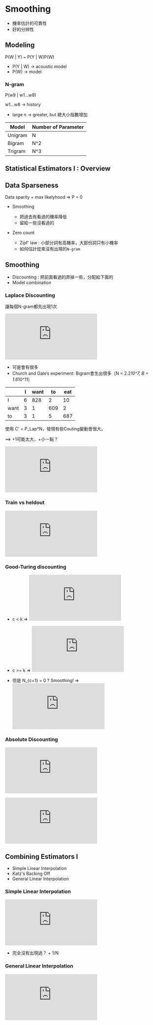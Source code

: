 # Smoothing

* 機率估計的可靠性 
* 好的分辨性

## Modeling

P(W | Y) ~ P(Y | W)P(W)

* P(Y | W) -> acoustic model
* P(W) -> model

### N-gram

P(w9 | w1...w8)

w1...w8 -> history

* large n -> greater, but 總大小指數增加

| Model   | Number of Parameter | 
| ------- | ------------------- |
| Unigram |  N                  |
| Bigram  | N^2                 |
| Trigram | N^3                 |

## Statistical Estimators I : Overview

## Data Sparseness

Data sparity + max likelyhood => P = 0

* Smoothing
    - 把過去有看過的機率降低
    - 留給一些沒看過的

* Zero count
    - Zipf' law : 小部分詞有高機率，大部份詞只有小機率
    - 如何估計從來沒有出現的`N-gram`

## Smoothing

* Discounting : 把前面看過的弄掉一些，分配給下面的
* Model combination

### Laplace Discounting

讓每個N-gram都先出現1次

![](https://latex.codecogs.com/gif.latex?P_%7BLap%7D%28w_%7Bn-1%7D%2C%20w_n%29%20%3D%20%5Cfrac%7Br&plus;1%7D%7BB&plus;N%7D)

* 可是會有很多
* Church and Gale’s experiment: Bigram會生出很多（N = 2.2*10^7, B = 1.6*10^11）

|      | I    | want | to   | eat  |
| ---- | ---- | ---- | ---- | ---- |
|  I   | 6    | 828  | 2    | 10   |
| want | 3    | 1    | 609  | 2    |
| to   | 3    | 1    | 5    | 687  |

使用 C' = P_Lap*N，發現有些Couting變動會很大。

==> +1可能太大，+小一點？

![](https://latex.codecogs.com/gif.latex?P_%7BLap%7D%28w_1...w_n%29%20%3D%20%5Cfrac%7BC%28w_1...w_n%29&plus;%5Clambda%7D%7BB&plus;N%20%5Clambda%7D%20%3D%20%5Cmu%20%5Cfrac%7BC%28w1...w_n%29%7D%7BN%7D%20&plus;%20%281-%5Cmu%29%5Cfrac%7B1%7D%7BB%7D)

### Train vs heldout

![](https://latex.codecogs.com/gif.latex?P_ho%28w%29%20%3D%20%5Cfrac%7BT_r%7D%7BN_rN%7D)

### Good-Turing discounting

* c < k => ![](https://latex.codecogs.com/gif.latex?c%5E*_%7BGT%7D%20%3D%20%28c&plus;1%29%5Cfrac%7BN_%7Bc&plus;1%7D%7D%7BN_c%7D)
* c >= k => ![](https://latex.codecogs.com/gif.latex?c%5E*_%7BGT%7D%20%3D%20c)

* 但是 N_{c+1} = 0 ? Smoothing! => ![](https://latex.codecogs.com/gif.latex?%5Clog%7BN_c%7D%20%3D%20a%20&plus;%20b%20%5Clog%20c)

### Absolute Discounting

![](https://latex.codecogs.com/gif.latex?r%5E*_%7BAbs%7D%20%3D%20r%20-%20%5Cdelta%20%5C%20%5C%20if%20%5C%20%5C%20r%20%3E%200)

![](https://latex.codecogs.com/gif.latex?r%5E*_%7BAbs%7D%20%3D%20%5Cfrac%7B%5Cdelta%28B-N_0%29%7D%7BN_0%7D%20%5C%20%5C%20if%20%5C%20%5C%20r%20%3D%200)

## Combining Estimators I

* Simple Linear Interpolation
* Katz's Backing Off
* General Linear Interpolation

### Simple Linear Interpolation

![](https://latex.codecogs.com/gif.latex?P_%7Bli%7D%28w_n%20%7C%20w_%7Bn-2%7D%2C%20w_%7Bn-1%7D%29%20%3D%20%5Clambda_1p_1%28w_n%29%20&plus;%20%5Clambda_2p_2%28w_n%20%7C%20w_%7Bn-1%7D%29%20&plus;%20%5Clambda_3p_3%28w_n%20%7C%20w_%7Bn-2%7D%2C%20w_%7Bn-1%7D%29)

* 完全沒有出現過？ + 1/N

### General Linear Interpolation

![](https://latex.codecogs.com/gif.latex?P_%7Bli%7D%28w%20%7C%20h%29%20%3D%20%5Csum%20%5Clambda_i%28h%29P_i%28w%20%7C%20h%29)

